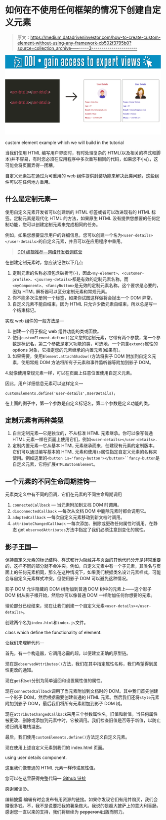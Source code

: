 # 如何在不使用任何框架的情况下创建自定义元素

> 原文：<https://medium.datadriveninvestor.com/how-to-create-custom-element-without-using-any-framework-cb502f3795b0?source=collection_archive---------3----------------------->

[![](img/60cff867829614c08d9c9ad9eb03b8d6.png)](http://www.track.datadriveninvestor.com/1B9E)![](img/439debb9ec11adb7907fda77faad3401.png)

custom element example which we will build in the tutorial

当我们使用 HTML 编写用户界面时，有时处理复杂的 HTML(以及相关的样式和脚本)并不容易，有时您必须在应用程序中多次重写相同的代码，如果您不小心，这可能会将页面弄得一团糟。

自定义元素旨在通过为可重用的 web 组件提供封装功能来解决此类问题，这些组件可以在任何地方重用。

## 什么是定制元素—

使用自定义元素开发者可以创建新的 HTML 标签或者可以改进现有的 HTML 标签。定制元素是现代化 HTML 的方法，如果原生 HTML 没有提供您想要的任何定制功能，您可以创建定制元素来完成相同的任务。

例如，如果您想要显示用户的详细信息，您可以创建一个名为`<user-details></user-details>`的自定义元素，并且可以在应用程序中重用。

> [DDI 编辑推荐—网络开发者训练营](http://go.datadriveninvestor.com/WebDevelopment1/matf)

在创建定制元素时，您应该记住以下几点

1.  定制元素的名称必须包含破折号(-)，因此`<my-element>`、`<customer-profile>`、`<journey-details>`都是有效的定制元素名称，而`<myComponent>`、`<fancyButton>`是无效的定制元素名称。这个要求是必要的，因为 HTML 解析器可以区分定制元素和常规元素。
2.  你不能多次注册同一个标签，如果你试图这样做将会抛出一个 DOM 异常。
3.  自定义元素不能自结束，因为 HTML 只允许少数元素自结束，所以总是写一个结束标记。

实现 web 组件的一般方法是—

1.  创建一个用于指定 web 组件功能的类或函数。
2.  使用`customElement.define()`定义您的定制元素，它带有两个参数，第一个参数是标记名，第二个参数是定义功能的类，可选地，一个包含`extends`属性的 options 对象，它指定您的元素继承的内置元素(如果有)。
3.  如果需要，使用`Element.attachShadow()`方法将影子 DOM 附加到自定义元素，使用常规 DOM 方法将所有子元素和事件监听器等附加到影子 DOM。

4.就像使用常规元素一样，可以在页面上任意位置使用自定义元素。

因此，用户详细信息元素可以这样定义—

```
customElements.define('user-details',UserDetails);
```

在上面的例子中，第一个参数是自定义标记名，第二个参数是定义功能的类。

## 定制元素有两种类型

1.  自主定制元素—它是独立的，不从标准 HTML 元素继承。你可以像写普通 HTML 元素一样在页面上使用它们，例如`<user-details></user-details>.`
2.  定制内置元素—它从基本 HTML 元素继承而来，创建现有元素的定制版本。它们可以通过编写基本的 HTML 元素和使用`is`属性指定自定义元素的名称来使用。例如这里的`<button is='fancy-button'></button>``fancy-button`是自定义元素，它将扩展`HTMLButtonElement`。

## 一个元素的不同生命周期挂钩—

元素类定义中有不同的回调，它们在元素的不同生命周期调用

1.  `connectedCallback` *—* 当元素附加到文档 DOM 时调用。
2.  `disconnectedCallback` —每次从文档 DOM 中删除元素时都会调用它。
3.  `adoptedCallback` —每次自定义元素移动到新文档时调用。
4.  `attributeChangedCallback` —每次添加、删除或更改任何属性时调用。在静态 get `observedAttributes`方法中指定了我们必须注意到变化的属性。

## 影子王国—

保持自定义元素的标记结构、样式和行为隐藏并与页面的其他代码分开是非常重要的，这样不同的部分就不会冲突。例如，自定义元素中有一个子元素，其类名与页面上的任何元素相同，那么在这种情况下，如果我们根据类名设计元素样式，可能会与自定义元素样式冲突，但使用影子 DOM 可以避免这种情况。

影子 DOM 允许隐藏的 DOM 树附加到普通 DOM 树中的元素上——这个影子 DOM 树从影子根开始，然后你可以像普通 DOM 一样附加任何你想要的元素。

理论部分已经结束，现在让我们创建一个自定义元素`<user-details></user-details>`。

创建两个名为`index.html`和`index.js`文件。

class which define the functionality of element.

让我们来理解代码—

首先，有一个构造器，它调用必需的超，以便建立正确的原型链。

现在是`observedAttributes()`方法，我们在其中指定属性名称，我们希望得到属性更改的通知。

现在`get`和`set`分别为简单返回和设置属性值的属性。

现在`connectedCallback`调用了当元素附加到文档时的 DOM。其中我们首先创建一个影子 DOM，然后根据需要创建普通的 HTML 元素。然后我们还将`style`元素附加到影子 DOM，最后我们将所有元素附加到影子 DOM 树。

现在`attributeChangedCallback`采用三个参数属性名，旧值和新值。当任何属性被更改、删除或添加到元素中时，它被调用。我们检查旧值是否等于新值，以防止递归调用堆栈溢出。

最后，我们使用`customElements.define()`方法定义自定义元素。

现在使用上述自定义元素到我们的 index.html 页面。

using user details component.

这里我们像普通的 HTML 元素一样传递属性值。

您可以在这里获得完整代码— [Github 链接](https://github.com/satyendrakannaujiya/WebComponent)

感谢阅读😙。

编辑披露:编辑有时会发布有用资源的链接。如果你发现它们有用并购买，我们会赚很多钱。不，我不是说要把我的薯条做大。我说的是超大披萨上的意大利香肠。感谢您一直以来的支持，我们将继续为 p̶e̶p̶p̶e̶r̶o̶n̶i̶出版而努力。